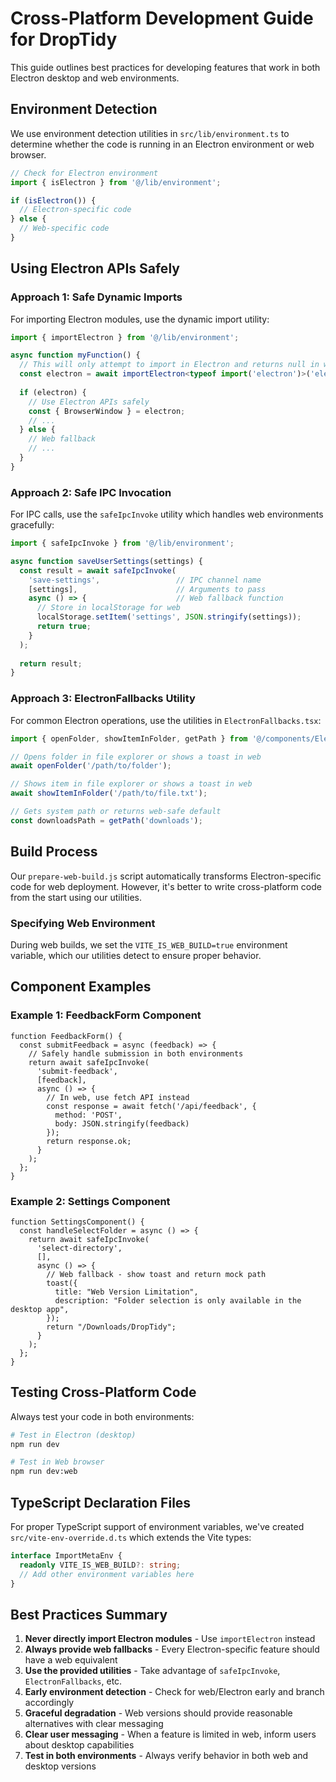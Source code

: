 # Cross-Platform Development Guide for DropTidy

This guide outlines best practices for developing features that work in both Electron desktop and web environments.

## Environment Detection

We use environment detection utilities in `src/lib/environment.ts` to determine whether the code is running in an Electron environment or web browser.

```typescript
// Check for Electron environment
import { isElectron } from '@/lib/environment';

if (isElectron()) {
  // Electron-specific code
} else {
  // Web-specific code
}
```

## Using Electron APIs Safely

### Approach 1: Safe Dynamic Imports

For importing Electron modules, use the dynamic import utility:

```typescript
import { importElectron } from '@/lib/environment';

async function myFunction() {
  // This will only attempt to import in Electron and returns null in web
  const electron = await importElectron<typeof import('electron')>('electron');
  
  if (electron) {
    // Use Electron APIs safely
    const { BrowserWindow } = electron;
    // ...
  } else {
    // Web fallback
    // ...
  }
}
```

### Approach 2: Safe IPC Invocation

For IPC calls, use the `safeIpcInvoke` utility which handles web environments gracefully:

```typescript
import { safeIpcInvoke } from '@/lib/environment';

async function saveUserSettings(settings) {
  const result = await safeIpcInvoke(
    'save-settings',                 // IPC channel name
    [settings],                      // Arguments to pass
    async () => {                    // Web fallback function
      // Store in localStorage for web
      localStorage.setItem('settings', JSON.stringify(settings));
      return true;
    }
  );
  
  return result;
}
```

### Approach 3: ElectronFallbacks Utility

For common Electron operations, use the utilities in `ElectronFallbacks.tsx`:

```typescript
import { openFolder, showItemInFolder, getPath } from '@/components/ElectronFallbacks';

// Opens folder in file explorer or shows a toast in web
await openFolder('/path/to/folder');

// Shows item in file explorer or shows a toast in web
await showItemInFolder('/path/to/file.txt');

// Gets system path or returns web-safe default
const downloadsPath = getPath('downloads');
```

## Build Process

Our `prepare-web-build.js` script automatically transforms Electron-specific code for web deployment. However, it's better to write cross-platform code from the start using our utilities.

### Specifying Web Environment

During web builds, we set the `VITE_IS_WEB_BUILD=true` environment variable, which our utilities detect to ensure proper behavior.

## Component Examples

### Example 1: FeedbackForm Component

```tsx
function FeedbackForm() {
  const submitFeedback = async (feedback) => {
    // Safely handle submission in both environments
    return await safeIpcInvoke(
      'submit-feedback',
      [feedback],
      async () => {
        // In web, use fetch API instead
        const response = await fetch('/api/feedback', {
          method: 'POST',
          body: JSON.stringify(feedback)
        });
        return response.ok;
      }
    );
  };
}
```

### Example 2: Settings Component

```tsx
function SettingsComponent() {
  const handleSelectFolder = async () => {
    return await safeIpcInvoke(
      'select-directory',
      [],
      async () => {
        // Web fallback - show toast and return mock path
        toast({
          title: "Web Version Limitation",
          description: "Folder selection is only available in the desktop app",
        });
        return "/Downloads/DropTidy";
      }
    );
  };
}
```

## Testing Cross-Platform Code

Always test your code in both environments:

```bash
# Test in Electron (desktop)
npm run dev

# Test in Web browser
npm run dev:web
```

## TypeScript Declaration Files

For proper TypeScript support of environment variables, we've created `src/vite-env-override.d.ts` which extends the Vite types:

```typescript
interface ImportMetaEnv {
  readonly VITE_IS_WEB_BUILD?: string;
  // Add other environment variables here
}
```

## Best Practices Summary

1. **Never directly import Electron modules** - Use `importElectron` instead
2. **Always provide web fallbacks** - Every Electron-specific feature should have a web equivalent
3. **Use the provided utilities** - Take advantage of `safeIpcInvoke`, `ElectronFallbacks`, etc.
4. **Early environment detection** - Check for web/Electron early and branch accordingly
5. **Graceful degradation** - Web versions should provide reasonable alternatives with clear messaging
6. **Clear user messaging** - When a feature is limited in web, inform users about desktop capabilities
7. **Test in both environments** - Always verify behavior in both web and desktop versions
